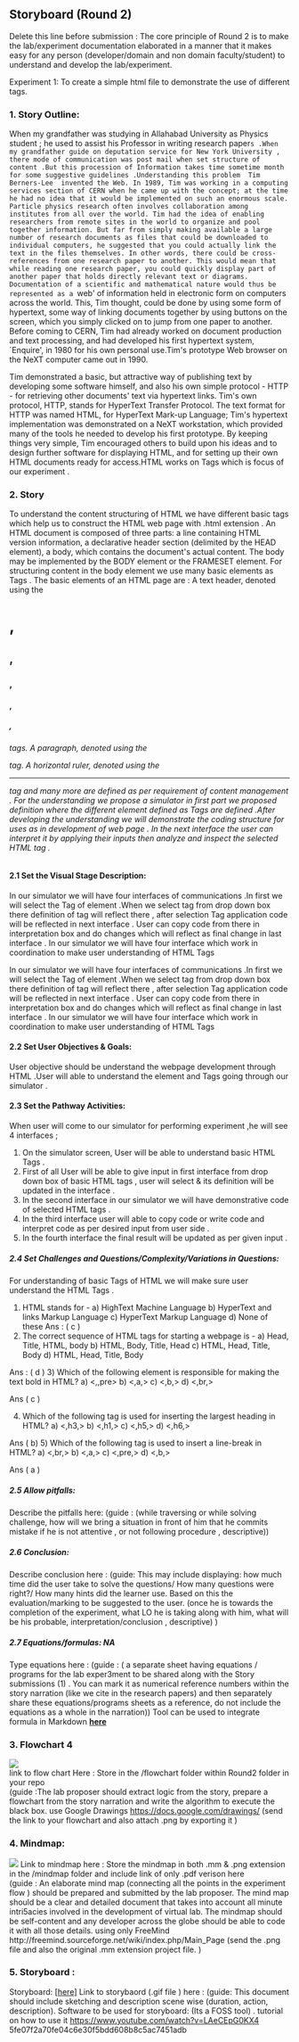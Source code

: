 ## Storyboard (Round 2)

Delete this line before submission : The core principle of Round 2 is to make the lab/experiment documentation elaborated in a manner that it makes easy for any person (developer/domain and non domain faculty/student) to understand and develop the lab/experiment.

Experiment 1: To create a simple html file to demonstrate the use of different tags.

### 1. Story Outline:

When my grandfather was studying in Allahabad University as  Physics student  ; he used to assist his Professor  in writing research paper`s .When my grandfather guide on deputation service for New York University , there mode of communication was post mail when set structure of content .But this procession of Information takes time sometime month for some suggestive guidelines .Understanding this problem  Tim Berners-Lee  invented the Web. In 1989, Tim was working in a computing services section of CERN when he came up with the concept; at the time he had no idea that it would be implemented on such an enormous scale. Particle physics research often involves collaboration among institutes from all over the world. Tim had the idea of enabling researchers from remote sites in the world to organize and pool together information. But far from simply making available a large number of research documents as files that could be downloaded to individual computers, he suggested that you could actually link the text in the files themselves.
In other words, there could be cross-references from one research paper to another. This would mean that while reading one research paper, you could quickly display part of another paper that holds directly relevant text or diagrams. Documentation of a scientific and mathematical nature would thus be represented as a `web' of information held in electronic form on computers across the world. This, Tim thought, could be done by using some form of hypertext, some way of linking documents together by using buttons on the screen, which you simply clicked on to jump from one paper to another. Before coming to CERN, Tim had already worked on document production and text processing, and had developed his first hypertext system, `Enquire', in 1980 for his own personal use.Tim's prototype Web browser on the NeXT computer came out in 1990.

Tim demonstrated a basic, but attractive way of publishing text by developing some software himself, and also his own simple protocol - HTTP - for retrieving other documents' text via hypertext links. Tim's own protocol, HTTP, stands for HyperText Transfer Protocol. The text format for HTTP was named HTML, for HyperText Mark-up Language; Tim's hypertext implementation was demonstrated on a NeXT workstation, which provided many of the tools he needed to develop his first prototype. By keeping things very simple, Tim encouraged others to build upon his ideas and to design further software for displaying HTML, and for setting up their own HTML documents ready for access.HTML works on Tags which is focus of our experiment .

### 2. Story
To understand the content structuring of HTML we have different basic tags which help us to construct the HTML web page with .html extension . An HTML  document is composed of three parts: a line containing HTML version information,  a declarative header section (delimited by the HEAD element), a body, which contains the document's actual content. The body may be implemented by the BODY element or the FRAMESET element. For structuring content in the body element we use many basic elements as Tags . The basic elements of an HTML page are  : A text header, denoted using the <h1>, <h2>, <h3>, <h4>, <h5>, <h6> tags. A paragraph, denoted using the <p> tag. A horizontal ruler, denoted using the <hr> tag and many more are defined as per requirement of content management .
For the understanding we propose a simulator in first part we proposed definition where the different element defined as Tags are defined .After developing the understanding we will demonstrate the coding structure for uses as in development of web page .
In the next interface the user can interpret it by applying their inputs then analyze and inspect the selected HTML tag .

#### 2.1 Set the Visual Stage Description:
In our simulator we will  have four interfaces of communications .In first we will select the Tag of element .When we select tag from drop down box there definition of tag will reflect there , after selection Tag application code will be reflected in next interface .
User  can copy code from there in interpretation box and do changes which will reflect as final change in last interface .
In our simulator we will have four interface which work in coordination to make user understanding of HTML Tags 

In our simulator we will  have four interfaces of communications .In first we will select the Tag of element .When we select tag from drop down box there definition of tag will reflect there , after selection Tag application code will be reflected in next interface .
User  can copy code from there in interpretation box and do changes which will reflect as final change in last interface .
In our simulator we will have four interface which work in coordination to make user understanding of HTML Tags 

#### 2.2 Set User Objectives & Goals:
User objective should be understand the webpage development through HTML .User will able to understand the element and  Tags going through our simulator .

#### 2.3 Set the Pathway Activities:
When user will come to our simulator for performing experiment ,he will see 4 interfaces ;
1) On the simulator screen,  User will be able to understand basic HTML Tags .
2) First of all User  will be able to give input in  first interface from drop down box of basic HTML tags , user will select & its definition will be updated in the interface .
3) In the second interface in our simulator we will have demonstrative code of selected HTML tags .
4) In the third interface user will able to copy code or write code and interpret code as per  desired input from user  side .
5) In the fourth interface the final result will be updated as per given input .



##### 2.4 Set Challenges and Questions/Complexity/Variations in Questions:

For understanding of basic Tags of HTML we will make sure user understand the HTML Tags .

1) HTML stands for -
a)	HighText Machine Language
b)	HyperText and links Markup Language
c)	HyperText Markup Language
d)	None of these
Ans :  ( c )
2) The correct sequence of HTML tags for starting a webpage is -
a)	Head, Title, HTML, body
b)	HTML, Body, Title, Head
c)	HTML, Head, Title, Body
d)	HTML, Head, Title, Body

Ans :  ( d )
3) Which of the following element is responsible for making the text bold in HTML?
a)	<,,pre>
b)	<,a,>
c)	<,b,>
d)	<,br,>

Ans ( c )

4) Which of the following tag is used for inserting the largest heading in HTML?
a)	<,h3,>
b)	<,h1,>
c)	<,h5,>
d)	<,h6,>

Ans ( b)
5) Which of the following tag is used to insert a line-break in HTML?
a)	<,br,>
b)	<,a,>
c)	<,pre,>
d)	<,b,>

Ans (  a )


 


##### 2.5 Allow pitfalls:
Describe the pitfalls here: (guide : (while traversing or while solving challenge, how will we bring a situation in front of him that he commits mistake if he is not attentive , or not following procedure , descriptive))

##### 2.6 Conclusion:
Describe conclusion here : (guide: This may include displaying: how much time did the user take to solve the questions/ How many questions were right?/ How many hints did the learner use. Based on this the evaluation/marking to be suggested to the user. (once he is towards the completion of the experiment, what LO he is taking along with him, what will be his probable, interpretation/conclusion , descriptive) )

##### 2.7 Equations/formulas: NA
Type equations here : (guide : ( a separate sheet having equations / programs for the lab exper3ment to be shared along with the Story submissions (1) . You can mark it as numerical reference numbers within the story narration (like we cite in the research papers) and then separately share these equations/programs sheets as a reference, do not include the equations as a whole in the narration))
Tool can be used to integrate formula in Markdown <b> [here](http://latex.codecogs.com/eqneditor/samples/example3.php) </b>


### 3. Flowchart 4
<img src="flowchart/flowchart.png"/><br>
link to flow chart Here : Store in the  /flowchart folder within Round2 folder in your repo
<br>
(guide :The lab proposer should extract logic from the story, prepare a flowchart from the story narration and write the algorithm to execute the black box.  use Google Drawings https://docs.google.com/drawings/ (send the link to your flowchart and also attach .png by exporting it )

### 4. Mindmap:
<img src="mindmap/mindmap.png"/>
 Link to mindmap here : Store the mindmap in both .mm & .png extension in the  /mindmap folder and include link of only .pdf verison here
 <br>
 (guide : An elaborate mind map (connecting all the points in the experiment flow ) should be prepared and submitted by the lab proposer. The mind map should be a clear and detailed document that takes into account all minute intri5acies involved in the development of virtual lab. The mindmap should be self-content and any developer across the globe should be able to code it with all those details. using only FreeMind http://freemind.sourceforge.net/wiki/index.php/Main_Page (send the .png file and also the original .mm extension project file. )

### 5. Storyboard :
Storyboard: <a href="Storyboard/carwiper.gif"> [here]</a>
Link to storybaord (.gif file ) here :
(guide: This document should include sketching and description scene wise (duration, action, description). Software to be used for storyboard: (Its a FOSS tool) . tutorial on how to use it https://www.youtube.com/watch?v=LAeCEpG0KX4
5fe07f2a70fe04c6e30f5bdd608b8c5ac7451adb
